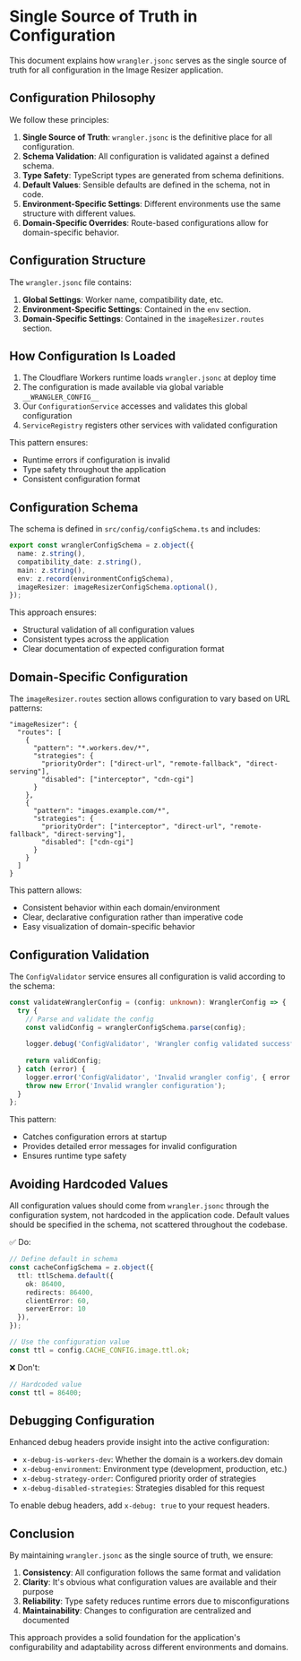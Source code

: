 # Single Source of Truth in Configuration

This document explains how `wrangler.jsonc` serves as the single source of truth for all configuration in the Image Resizer application.

## Configuration Philosophy

We follow these principles:

1. **Single Source of Truth**: `wrangler.jsonc` is the definitive place for all configuration.
2. **Schema Validation**: All configuration is validated against a defined schema.
3. **Type Safety**: TypeScript types are generated from schema definitions.
4. **Default Values**: Sensible defaults are defined in the schema, not in code.
5. **Environment-Specific Settings**: Different environments use the same structure with different values.
6. **Domain-Specific Overrides**: Route-based configurations allow for domain-specific behavior.

## Configuration Structure

The `wrangler.jsonc` file contains:

1. **Global Settings**: Worker name, compatibility date, etc.
2. **Environment-Specific Settings**: Contained in the `env` section.
3. **Domain-Specific Settings**: Contained in the `imageResizer.routes` section.

## How Configuration Is Loaded

1. The Cloudflare Workers runtime loads `wrangler.jsonc` at deploy time
2. The configuration is made available via global variable `__WRANGLER_CONFIG__`
3. Our `ConfigurationService` accesses and validates this global configuration
4. `ServiceRegistry` registers other services with validated configuration

This pattern ensures:
- Runtime errors if configuration is invalid
- Type safety throughout the application
- Consistent configuration format

## Configuration Schema

The schema is defined in `src/config/configSchema.ts` and includes:

```typescript
export const wranglerConfigSchema = z.object({
  name: z.string(),
  compatibility_date: z.string(),
  main: z.string(),
  env: z.record(environmentConfigSchema),
  imageResizer: imageResizerConfigSchema.optional(),
});
```

This approach ensures:
- Structural validation of all configuration values
- Consistent types across the application
- Clear documentation of expected configuration format

## Domain-Specific Configuration

The `imageResizer.routes` section allows configuration to vary based on URL patterns:

```jsonc
"imageResizer": {
  "routes": [
    {
      "pattern": "*.workers.dev/*",
      "strategies": {
        "priorityOrder": ["direct-url", "remote-fallback", "direct-serving"],
        "disabled": ["interceptor", "cdn-cgi"]
      }
    },
    {
      "pattern": "images.example.com/*",
      "strategies": {
        "priorityOrder": ["interceptor", "direct-url", "remote-fallback", "direct-serving"],
        "disabled": ["cdn-cgi"]
      }
    }
  ]
}
```

This pattern allows:
- Consistent behavior within each domain/environment
- Clear, declarative configuration rather than imperative code
- Easy visualization of domain-specific behavior

## Configuration Validation

The `ConfigValidator` service ensures all configuration is valid according to the schema:

```typescript
const validateWranglerConfig = (config: unknown): WranglerConfig => {
  try {
    // Parse and validate the config
    const validConfig = wranglerConfigSchema.parse(config);
    
    logger.debug('ConfigValidator', 'Wrangler config validated successfully');
    
    return validConfig;
  } catch (error) {
    logger.error('ConfigValidator', 'Invalid wrangler config', { error });
    throw new Error('Invalid wrangler configuration');
  }
};
```

This pattern:
- Catches configuration errors at startup
- Provides detailed error messages for invalid configuration
- Ensures runtime type safety

## Avoiding Hardcoded Values

All configuration values should come from `wrangler.jsonc` through the configuration system, not hardcoded in the application code. Default values should be specified in the schema, not scattered throughout the codebase.

✅ Do:
```typescript
// Define default in schema
const cacheConfigSchema = z.object({
  ttl: ttlSchema.default({
    ok: 86400,
    redirects: 86400,
    clientError: 60,
    serverError: 10
  }),
});

// Use the configuration value
const ttl = config.CACHE_CONFIG.image.ttl.ok;
```

❌ Don't:
```typescript
// Hardcoded value
const ttl = 86400;
```

## Debugging Configuration

Enhanced debug headers provide insight into the active configuration:

- `x-debug-is-workers-dev`: Whether the domain is a workers.dev domain
- `x-debug-environment`: Environment type (development, production, etc.)
- `x-debug-strategy-order`: Configured priority order of strategies
- `x-debug-disabled-strategies`: Strategies disabled for this request

To enable debug headers, add `x-debug: true` to your request headers.

## Conclusion

By maintaining `wrangler.jsonc` as the single source of truth, we ensure:

1. **Consistency**: All configuration follows the same format and validation
2. **Clarity**: It's obvious what configuration values are available and their purpose
3. **Reliability**: Type safety reduces runtime errors due to misconfigurations
4. **Maintainability**: Changes to configuration are centralized and documented

This approach provides a solid foundation for the application's configurability and adaptability across different environments and domains.